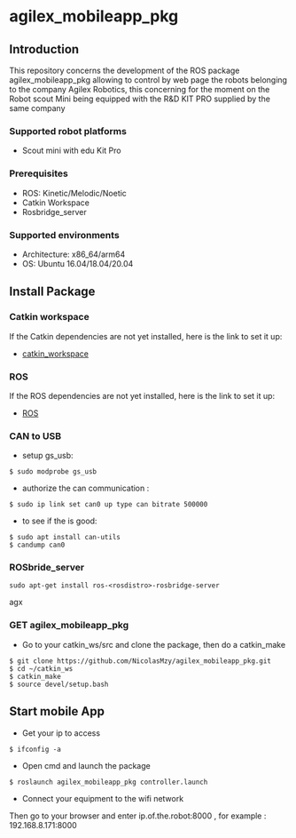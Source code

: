 # agilex_mobileapp_pkg

## Introduction

This repository concerns the development of the ROS package agilex_mobileapp_pkg allowing to control by web page the robots belonging to the company Agilex Robotics, this concerning for the moment on the Robot scout Mini being equipped with the R&D KIT PRO supplied by the same company 

### Supported robot platforms

- Scout mini with edu Kit Pro

### Prerequisites

- ROS: Kinetic/Melodic/Noetic
- Catkin Workspace
- Rosbridge_server

### Supported environments

- Architecture: x86_64/arm64
- OS: Ubuntu 16.04/18.04/20.04

## Install Package

### Catkin workspace

If the Catkin dependencies are not yet installed, here is the link to set it up:

* [catkin_workspace](http://wiki.ros.org/catkin)

### ROS

If the ROS dependencies are not yet installed, here is the link to set it up:

* [ROS](http://wiki.ros.org/ROS/Installation)

### CAN to USB

- setup gs_usb:

```
$ sudo modprobe gs_usb
```

- authorize the can communication :

```
$ sudo ip link set can0 up type can bitrate 500000
```

- to see if the is good:

```
$ sudo apt install can-utils
$ candump can0
```

### ROSbride_server

```
sudo apt-get install ros-<rosdistro>-rosbridge-server
```
agx
### GET agilex_mobileapp_pkg

- Go to your catkin_ws/src and clone the package, then do a catkin_make

```
$ git clone https://github.com/NicolasMzy/agilex_mobileapp_pkg.git 
$ cd ~/catkin_ws
$ catkin_make
$ source devel/setup.bash
```

## Start mobile App

- Get your ip to access 

```
$ ifconfig -a
```

- Open cmd and launch the package

```
$ roslaunch agilex_mobileapp_pkg controller.launch
```

- Connect your equipment to the wifi network

Then go to your browser and enter ip.of.the.robot:8000 , for example : 192.168.8.171:8000 







